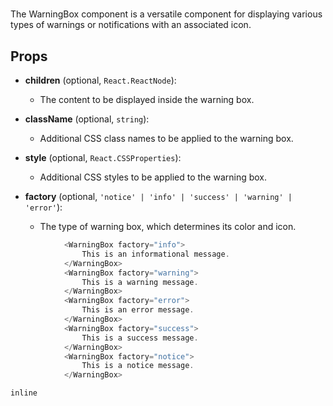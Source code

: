 # <WaningBox>

The WarningBox component is a versatile component for displaying various types of warnings or notifications with an associated icon.
## Props

- **children** (optional, `React.ReactNode`):
  - The content to be displayed inside the warning box.

- **className** (optional, `string`):
  - Additional CSS class names to be applied to the warning box.

- **style** (optional, `React.CSSProperties`):
  - Additional CSS styles to be applied to the warning box.

- **factory** (optional, `'notice' | 'info' | 'success' | 'warning' | 'error'`):
  - The type of warning box, which determines its color and icon.

  
```javascript
            <WarningBox factory="info">
                This is an informational message.
            </WarningBox>
            <WarningBox factory="warning">
                This is a warning message.
            </WarningBox>
            <WarningBox factory="error">
                This is an error message.
            </WarningBox>
            <WarningBox factory="success">
                This is a success message.
            </WarningBox>
            <WarningBox factory="notice">
                This is a notice message.
            </WarningBox>
```

```inline```